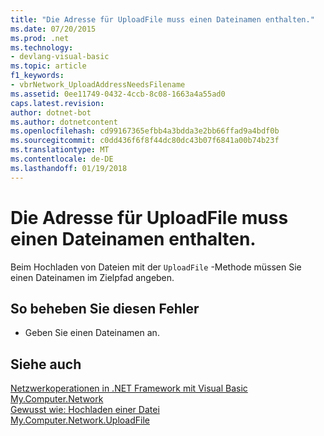 ```yaml
---
title: "Die Adresse für UploadFile muss einen Dateinamen enthalten."
ms.date: 07/20/2015
ms.prod: .net
ms.technology:
- devlang-visual-basic
ms.topic: article
f1_keywords:
- vbrNetwork_UploadAddressNeedsFilename
ms.assetid: 0ee11749-0432-4ccb-8c08-1663a4a55ad0
caps.latest.revision: 
author: dotnet-bot
ms.author: dotnetcontent
ms.openlocfilehash: cd99167365efbb4a3bdda3e2bb66ffad9a4bdf0b
ms.sourcegitcommit: c0dd436f6f8f44dc80dc43b07f6841a00b74b23f
ms.translationtype: MT
ms.contentlocale: de-DE
ms.lasthandoff: 01/19/2018
---
```

# <a name="the-address-for-uploadfile-needs-to-include-a-filename"></a>Die Adresse für UploadFile muss einen Dateinamen enthalten.
Beim Hochladen von Dateien mit der `UploadFile` -Methode müssen Sie einen Dateinamen im Zielpfad angeben.  
  
## <a name="to-correct-this-error"></a>So beheben Sie diesen Fehler  
  
-   Geben Sie einen Dateinamen an.  
  
## <a name="see-also"></a>Siehe auch  
 [Netzwerkoperationen in .NET Framework mit Visual Basic](http://msdn.microsoft.com/library/c5379021-44ef-4d6a-acf5-e951fdcab6b2)  
 [My.Computer.Network](xref:Microsoft.VisualBasic.Devices.Network)  
 [Gewusst wie: Hochladen einer Datei](../../visual-basic/developing-apps/programming/computer-resources/how-to-upload-a-file.md)  
 [My.Computer.Network.UploadFile](xref:Microsoft.VisualBasic.Devices.Network.UploadFile%2A)
